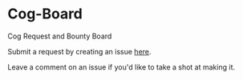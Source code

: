 # Cog-Board
Cog Request and Bounty Board

Submit a request by creating an issue [here](https://github.com/Cog-Creators/Cog-Board/issues).

Leave a comment on an issue if you'd like to take a shot at making it.
